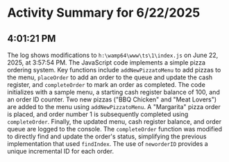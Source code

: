# Activity Summary for 6/22/2025

## 4:01:21 PM
The log shows modifications to `h:\wamp64\www\ts\1\index.js` on June 22, 2025, at 3:57:54 PM.  The JavaScript code implements a simple pizza ordering system.  Key functions include `addNewPizzatoMenu` to add pizzas to the menu, `placeOrder` to add an order to the queue and update the cash register, and `completeOrder` to mark an order as completed.  The code initializes with a sample menu, a starting cash register balance of 100, and an order ID counter.  Two new pizzas ("BBQ Chicken" and "Meat Lovers") are added to the menu using `addNewPizzatoMenu`. A "Margarita" pizza order is placed, and order number 1 is subsequently completed using `completeOrder`. Finally, the updated menu, cash register balance, and order queue are logged to the console.  The `completeOrder` function was modified to directly find and update the order's status, simplifying the previous implementation that used `findIndex`.  The use of `neworderID` provides a unique incremental ID for each order.

